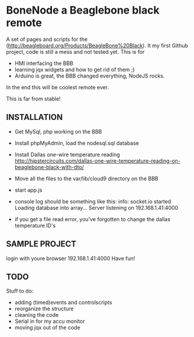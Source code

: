 BoneNode a Beaglebone black remote
==============

A set of pages and scripts for the (http://beagleboard.org/Products/BeagleBone%20Black).
It my first Github project, code is still a mess and not tested yet.
This is for
   * HMI interfacing the BBB
   * learning jqx widgets and how to get rid of them ;)
   * Arduino is great, the BBB changed everything, NodeJS rocks.

In the end this will be coolest remote ever.

This is far from stable!

INSTALLATION
------------
- Get MySql, php working on the BBB
- Install phpMyAdmin, load the nodesql.sql database
- Install Dallas one-wire temperature reading http://hipstercircuits.com/dallas-one-wire-temperature-reading-on-beaglebone-black-with-dto/
- Move all the files to the var/lib/cloud9 directory on the BBB
- start app.js
- console log should be something like this:
  info: socket.io started 
  Loading database into array...
  Server listening on 192.168.1.41:4000
  
- if you get a file read error, you've forgotten to change the dallas temperature ID's 

SAMPLE PROJECT
--------------

login with youre browser 192.168.1.41:4000
Have fun!


TODO
----

Stuff to do:

* adding (timed)events and controlscripts
* reorganize the structure
* cleaning the code 
* Serial in for my accu monitor 
* moving jqx out of the code 

